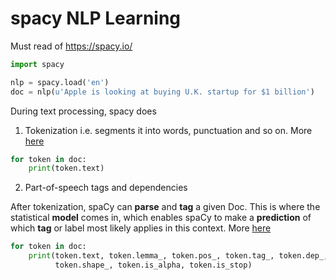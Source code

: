 # spacy NLP Learning

Must read of https://spacy.io/

```py
import spacy

nlp = spacy.load('en')
doc = nlp(u'Apple is looking at buying U.K. startup for $1 billion')
```

During text processing, spacy does

1. Tokenization i.e. segments it into words, punctuation and so on. More [here](https://spacy.io/usage/spacy-101#annotations-token)

```py
for token in doc:
    print(token.text)
```

2. Part-of-speech tags and dependencies

After tokenization, spaCy can **parse** and **tag** a given Doc. This is where the statistical **model** comes in, which enables spaCy to make a **prediction** of which **tag** or label most likely applies in this context. More [here](https://spacy.io/usage/spacy-101#annotations-pos-deps)

```py
for token in doc:
    print(token.text, token.lemma_, token.pos_, token.tag_, token.dep_,
          token.shape_, token.is_alpha, token.is_stop)
```
